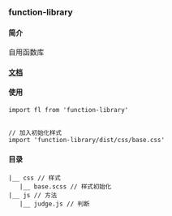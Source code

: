 ### function-library

#### 简介
自用函数库

#### [文档](./doc.md)

#### 使用
```$xslt
import fl from 'function-library'


// 加入初始化样式
import 'function-library/dist/css/base.css'
```

#### 目录
```$xslt
|__ css // 样式  
   |__ base.scss // 样式初始化  
|__ js // 方法  
   |__ judge.js // 判断
```
